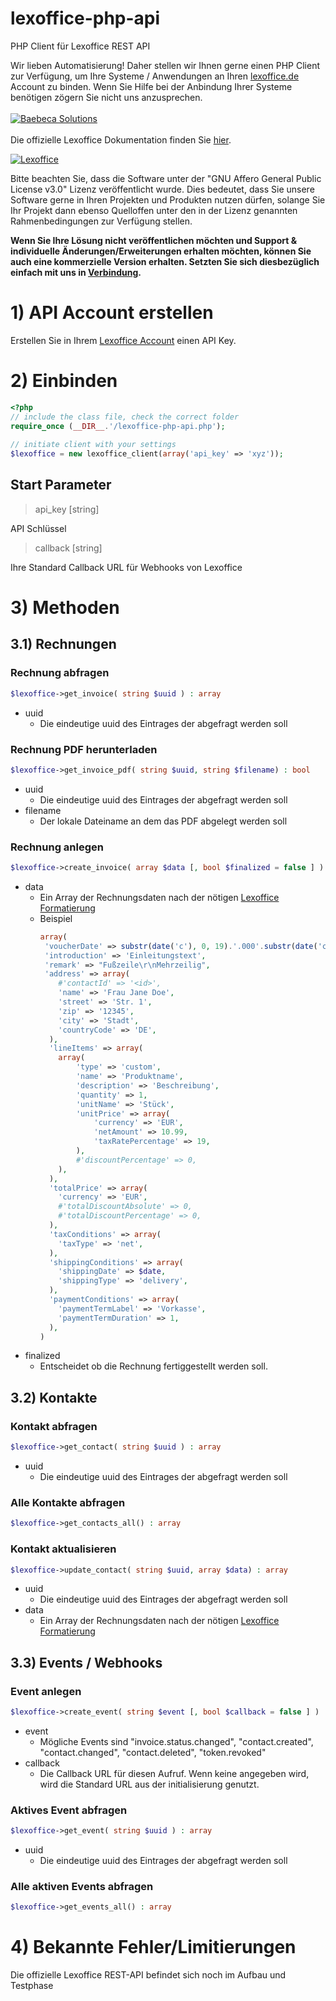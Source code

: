# lexoffice-php-api
PHP Client für Lexoffice REST API

Wir lieben Automatisierung! Daher stellen wir Ihnen gerne einen PHP Client zur Verfügung, um Ihre Systeme / Anwendungen an Ihren [lexoffice.de](https://www.awin1.com/awclick.php?gid=368497&mid=13787&awinaffid=635216&linkid=2440770&clickref=) Account zu binden.
Wenn Sie Hilfe bei der Anbindung Ihrer Systeme benötigen zögern Sie nicht uns anzusprechen.
<br>
<br>
[![Baebeca Solutions](https://www.baebeca.de/logo/logo_400.jpg)](https://www.baebeca.de/)
<br>
<br>
Die offizielle Lexoffice Dokumentation finden Sie [hier](https://developers.lexoffice.io/docs/).

[![Lexoffice](https://www.baebeca.de/wp-content/uploads/2019/06/lexoffice-Logo-RGB-e1560867468409.png)](https://www.awin1.com/cread.php?s=2440752&v=13787&q=368492&r=635216)

Bitte beachten Sie, dass die Software unter der "GNU Affero General Public License v3.0" Lizenz veröffentlicht wurde. Dies bedeutet, dass Sie unsere Software gerne in Ihren Projekten und Produkten nutzen dürfen, solange Sie Ihr Projekt dann ebenso Quelloffen unter den in der Lizenz genannten Rahmenbedingungen zur Verfügung stellen.

__Wenn Sie Ihre Lösung nicht veröffentlichen möchten und Support & individuelle Änderungen/Erweiterungen erhalten möchten, können Sie auch eine kommerzielle Version erhalten. Setzten Sie sich diesbezüglich einfach mit uns in [Verbindung](https://www.baebeca.de/kontakt/).__

# 1) API Account erstellen
Erstellen Sie in Ihrem [Lexoffice Account](https://www.awin1.com/awclick.php?gid=368497&mid=13787&awinaffid=635216&linkid=2440770&clickref=) einen API Key.

# 2) Einbinden
```php
<?php
// include the class file, check the correct folder
require_once (__DIR__.'/lexoffice-php-api.php');
   
// initiate client with your settings
$lexoffice = new lexoffice_client(array('api_key' => 'xyz'));
```
    
## Start Parameter
> api_key [string]

API Schlüssel
> callback [string]

Ihre Standard Callback URL für Webhooks von Lexoffice    
    
# 3) Methoden

## 3.1) Rechnungen

### Rechnung abfragen
```php
$lexoffice->get_invoice( string $uuid ) : array
```
* uuid
  * Die eindeutige uuid des Eintrages der abgefragt werden soll

### Rechnung PDF herunterladen
```php
$lexoffice->get_invoice_pdf( string $uuid, string $filename) : bool
```
* uuid
  * Die eindeutige uuid des Eintrages der abgefragt werden soll
* filename
  * Der lokale Dateiname an dem das PDF abgelegt werden soll  

### Rechnung anlegen
```php
$lexoffice->create_invoice( array $data [, bool $finalized = false ] ) : array
```
* data
  * Ein Array der Rechnungsdaten nach der nötigen [Lexoffice Formatierung](https://developers.lexoffice.io/docs/#invoices-properties)
  * Beispiel
    ```php
    array(
     'voucherDate' => substr(date('c'), 0, 19).'.000'.substr(date('c'), 19),
     'introduction' => 'Einleitungstext',
     'remark' => "Fußzeile\r\nMehrzeilig",
     'address' => array(
     	#'contactId' => '<id>',
     	'name' => 'Frau Jane Doe',
     	'street' => 'Str. 1',
     	'zip' => '12345',
     	'city' => 'Stadt',
     	'countryCode' => 'DE',
      ),
      'lineItems' => array(
      	array(
       		'type' => 'custom',
       		'name' => 'Produktname',
       		'description' => 'Beschreibung',
       		'quantity' => 1,
       		'unitName' => 'Stück',
       		'unitPrice' => array(
       			'currency' => 'EUR',
       			'netAmount' => 10.99,
           		'taxRatePercentage' => 19,
       		),
       		#'discountPercentage' => 0,
       	),
      ),
      'totalPrice' => array(
       	'currency' => 'EUR',
       	#'totalDiscountAbsolute' => 0,
       	#'totalDiscountPercentage' => 0,
      ),
      'taxConditions' => array(
      	'taxType' => 'net',
      ),
      'shippingConditions' => array(
      	'shippingDate' => $date,
      	'shippingType' => 'delivery',
      ),
      'paymentConditions' => array(
      	'paymentTermLabel' => 'Vorkasse',
      	'paymentTermDuration' => 1,
      ),
    )
    ```
* finalized
  * Entscheidet ob die Rechnung fertiggestellt werden soll.

## 3.2) Kontakte

### Kontakt abfragen
```php
$lexoffice->get_contact( string $uuid ) : array
```
* uuid
  * Die eindeutige uuid des Eintrages der abgefragt werden soll
  
### Alle Kontakte abfragen
```php
$lexoffice->get_contacts_all() : array
```
    
### Kontakt aktualisieren
```php
$lexoffice->update_contact( string $uuid, array $data) : array
```
* uuid
  * Die eindeutige uuid des Eintrages der abgefragt werden soll
* data
  * Ein Array der Rechnungsdaten nach der nötigen [Lexoffice Formatierung](https://developers.lexoffice.io/docs/#contact-properties)  

    
## 3.3) Events / Webhooks
     
### Event anlegen
```php
$lexoffice->create_event( string $event [, bool $callback = false ] ) : array|bool
```
* event
  * Mögliche Events sind "invoice.status.changed", "contact.created", "contact.changed", "contact.deleted", "token.revoked"
* callback
  * Die Callback URL für diesen Aufruf. Wenn keine angegeben wird, wird die Standard URL aus der initialisierung genutzt.  
  
### Aktives Event abfragen
```php
$lexoffice->get_event( string $uuid ) : array
```
* uuid
  * Die eindeutige uuid des Eintrages der abgefragt werden soll

### Alle aktiven Events abfragen
```php
$lexoffice->get_events_all() : array
```

# 4) Bekannte Fehler/Limitierungen
Die offizielle Lexoffice REST-API befindet sich noch im Aufbau und Testphase

